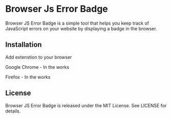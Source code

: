 # Browser Js Error Badge

Browser JS Error Badge is a simple tool that helps you keep track of JavaScript errors on your website by displaying a badge in the browser.

## Installation

Add extenstion to your browser

Google Chrome - In the works

Firefox - In the works

## License

Browser JS Error Badge is released under the MIT License. See LICENSE for details.
